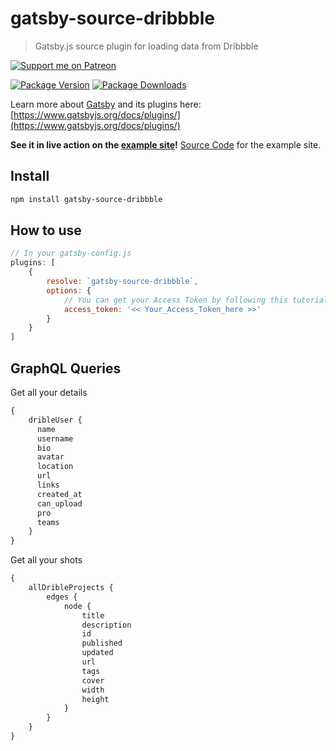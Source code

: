 # gatsby-source-dribbble
> Gatsby.js source plugin for loading data from Dribbble

[![Support me on Patreon](https://c5.patreon.com/external/logo/become_a_patron_button.png)](https://www.patreon.com/smakosh)

[![Package Version](https://img.shields.io/npm/v/gatsby-source-dribbble.svg?style=flat-square)](https://www.npmjs.com/package/gatsby-source-dribbble)
[![Package Downloads](https://img.shields.io/npm/dt/gatsby-source-dribbble.svg?style=flat-square)](https://www.npmjs.com/package/gatsby-source-dribbble)

Learn more about [Gatsby](https://www.gatsbyjs.org/) and its plugins here: [https://www.gatsbyjs.org/docs/plugins/](https://www.gatsbyjs.org/docs/plugins/)

**See it in live action on the [example site](https://dribbble-example.netlify.com)!**
[Source Code](https://github.com/smakosh/gatsby-source-dribbble-example) for the example site.

## Install

```bash
npm install gatsby-source-dribbble
```

## How to use

```Javascript
// In your gatsby-config.js
plugins: [
    {
        resolve: `gatsby-source-dribbble`,
        options: {
            // You can get your Access Token by following this tutorial: http://developer.dribbble.com/v2/oauth/
            access_token: '<< Your_Access_Token_here >>'
        }
    }
]
```

## GraphQL Queries

Get all your details

```graphql
{
    dribleUser {
      name
      username
      bio
      avatar
      location
      url
      links
      created_at
      can_upload
      pro
      teams
    }
}
```

Get all your shots

```graphql
{
    allDribleProjects {
        edges {
            node {
                title
                description
                id
                published
                updated
                url
                tags
                cover
                width
                height
            }
        }
    }
}
```
